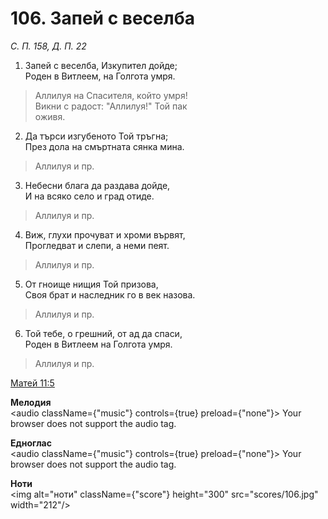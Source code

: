 # 106. Запей с веселба

_С. П. 158, Д. П. 22_

1. Запей с веселба, Изкупител дойде;  
Роден в Витлеем, на Голгота умря.  

> Аллилуя на Спасителя, който умря!  
> Викни с радост: "Аллилуя!" Той пак  
> оживя.  

2. Да търси изгубеното Той тръгна;  
През дола на смъртната сянка мина.  

> Аллилуя и пр.  

3. Небесни блага да раздава дойде,  
И на всяко село и град отиде.  

> Аллилуя и пр.  

4. Виж, глухи прочуват и хроми вървят,  
Прогледват и слепи, а неми пеят.  

> Аллилуя и пр.  

5. От гноище нищия Той призова,  
Своя брат и наследник го в век назова.  

> Аллилуя и пр.  

6. Той тебе, о грешний, от ад да спаси,  
Роден в Витлеем на Голгота умря.  

> Аллилуя и пр.

[Матей 11:5](http://biblia.bg/index.php?k=40&g=11&s=5)

**Мелодия**  
<audio className={"music"} controls={true} preload={"none"}>
    <source src="mp3/106.mp3" type="audio/mpeg"/>
    Your browser does not support the audio tag.
</audio>

**Едноглас**  
<audio className={"music"} controls={true} preload={"none"}>
    <source src="transp/106.mp3" type="audio/mpeg"/>
    Your browser does not support the audio tag.
</audio>

**Ноти**  
<img alt="ноти" className={"score"} height="300" src="scores/106.jpg" width="212"/>
